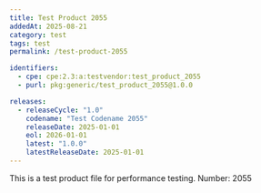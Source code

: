 ```yaml
---
title: Test Product 2055
addedAt: 2025-08-21
category: test
tags: test
permalink: /test-product-2055

identifiers:
  - cpe: cpe:2.3:a:testvendor:test_product_2055
  - purl: pkg:generic/test_product_2055@1.0.0

releases:
  - releaseCycle: "1.0"
    codename: "Test Codename 2055"
    releaseDate: 2025-01-01
    eol: 2026-01-01
    latest: "1.0.0"
    latestReleaseDate: 2025-01-01
---
```


This is a test product file for performance testing. Number: 2055
